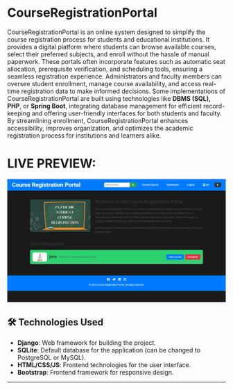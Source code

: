 # CourseRegistrationPortal
CourseRegistrationPortal is an online system designed to simplify the course registration process for students and educational institutions. It provides a digital platform where students can browse available courses, select their preferred subjects, and enroll without the hassle of manual paperwork. These portals often incorporate features such as automatic seat allocation, prerequisite verification, and scheduling tools, ensuring a seamless registration experience. Administrators and faculty members can oversee student enrollment, manage course availability, and access real-time registration data to make informed decisions. Some implementations of CourseRegistrationPortal are built using technologies like **DBMS (SQL), PHP**, or **Spring Boot**, integrating database management for efficient record-keeping and offering user-friendly interfaces for both students and faculty. By streamlining enrollment, CourseRegistrationPortal enhances accessibility, improves organization, and optimizes the academic registration process for institutions and learners alike.
# LIVE PREVIEW:
[![App Screenshot](./screenshot.png)](https://chidwilash.pythonanywhere.com//)

## 🛠️ **Technologies Used**

- **Django**: Web framework for building the project.
- **SQLite**: Default database for the application (can be changed to PostgreSQL or MySQL).
- **HTML/CSS/JS**: Frontend technologies for the user interface.
- **Bootstrap**: Frontend framework for responsive design.

---
